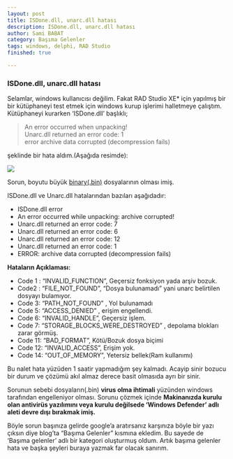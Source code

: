 ```yaml
---
layout: post
title: ISDone.dll, unarc.dll hatası
description: ISDone.dll, unarc.dll hatası
author: Sami BABAT
category: Başıma Gelenler
tags: windows, delphi, RAD Studio
finished: true

---
```

### ISDone.dll, unarc.dll hatası

Selamlar, windows kullanıcısı değilim. Fakat RAD Studio XE* için yapılmış bir bir kütüphaneyi test etmek için windows kurup işlerimi halletmeye çalıştım. Kütüphaneyi kurarken ‘ISDone.dll’ başlıklı;

> An error occurred when unpacking!  
> Unarc.dll returned an error code: 1  
> error archive data corrupted (decompression fails)

şeklinde bir hata aldım.(Aşağıda resimde):

![](https://i.hizliresim.com/99nE8t.png)

Sorun, boyutu büyük [binary(.bin)](http://web.archive.org/web/20170126141931/http://www.file-extensions.org/bin-file-extension-binary-executable) dosyalarının olması imiş.

ISDone.dll ve Unarc.dll hatalarından bazıları aşağıdadır:

* ISDone.dll error
* An error occurred while unpacking: archive corrupted!
* Unarc.dll returned an error code: 7
* Unarc.dll returned an error code: 6
* Unarc.dll returned an error code: 12
* Unarc.dll returned an error code: 1
* ERROR: archive data corrupted (decompression fails)

**Hataların Açıklaması:**

* Code 1 : “INVALID_FUNCTION”, Geçersiz fonksiyon yada arşiv bozuk.
* Code2 : “FILE_NOT_FOUND”, “Dosya bulunamadı” yani unarc belirtilen dosyayı bulamıyor.
* Code 3: “PATH_NOT_FOUND” , Yol bulunamadı
* Code 5: “ACCESS_DENIED” , erişim engellendi.
* Code 6: “INVALID_HANDLE”, Geçersiz işlem.
* Code 7: “STORAGE_BLOCKS_WERE_DESTROYED” , depolama blokları zarar görmüş.
* Code 11: “BAD_FORMAT”, Kötü/Bozuk dosya biçimi
* Code 12: “INVALID_ACCESS”, Erişim yok.
* Code 14: “OUT_OF_MEMORY”, Yetersiz bellek(Ram kullanımı)

Bu nalet hata yüzüden 1 saatir yapmadığım şey kalmadı. Acayip sinir bozucu bir durum ve çözümü akıl almaz derece basit olmasıda ayrı bir sinir.

Sorunun sebebi dosyaların(.bin) **virus olma ihtimali** yüzünden windows tarafından engelleniyor olması. Sorunu çözmek içinde **Makinanızda kurulu olan antivirüs yazılımını veya kurulu değilsede ‘Windows Defender’ adlı aleti devre dışı bırakmak imiş.**

Böyle sorun başınıza gelirde google’a aratırsanız karşınıza böyle bir yazı çıksın diye blog’ta “Başıma Gelenler” kısmına ekledim. Bu sayede de ‘Başıma gelenler’ adlı bir kategori oluşturmuş oldum. Artık başıma gelenler hata ve başka şeyleri buraya yazmak far olacak sanırım.